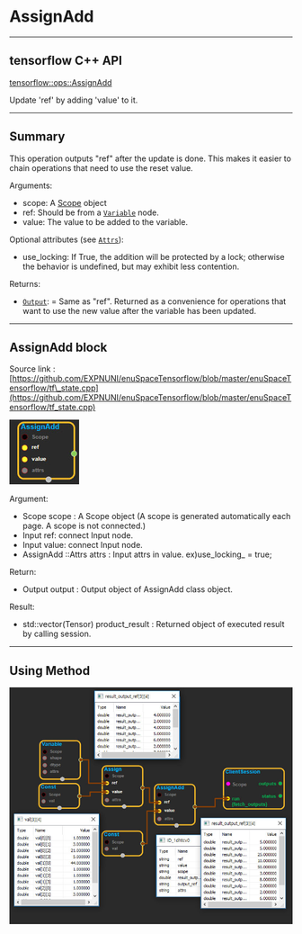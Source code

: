# AssignAdd

---

## tensorflow C++ API

[tensorflow::ops::AssignAdd](https://www.tensorflow.org/api_docs/cc/class/tensorflow/ops/assign-add)

Update 'ref' by adding 'value' to it.

---

## Summary

This operation outputs "ref" after the update is done. This makes it easier to chain operations that need to use the reset value.

Arguments:

* scope: A [Scope](https://www.tensorflow.org/api_docs/cc/class/tensorflow/scope.html#classtensorflow_1_1_scope) object
* ref: Should be from a [`Variable`](https://www.tensorflow.org/api_docs/cc/class/tensorflow/ops/variable.html#classtensorflow_1_1ops_1_1_variable) node.
* value: The value to be added to the variable.

Optional attributes \(see [`Attrs`](https://www.tensorflow.org/api_docs/cc/struct/tensorflow/ops/assign-add/attrs.html#structtensorflow_1_1ops_1_1_assign_add_1_1_attrs)\):

* use\_locking: If True, the addition will be protected by a lock; otherwise the behavior is undefined, but may exhibit less contention.

Returns:

* [`Output`](https://www.tensorflow.org/api_docs/cc/class/tensorflow/output.html#classtensorflow_1_1_output): = Same as "ref". Returned as a convenience for operations that want to use the new value after the variable has been updated.

---

## AssignAdd block

Source link : [https://github.com/EXPNUNI/enuSpaceTensorflow/blob/master/enuSpaceTensorflow/tf\_state.cpp](https://github.com/EXPNUNI/enuSpaceTensorflow/blob/master/enuSpaceTensorflow/tf_state.cpp)

![](/assets/state_op/AssignAdd1.jpg)

Argument:

* Scope scope : A Scope object \(A scope is generated automatically each page. A scope is not connected.\)
* Input ref: connect  Input node.
* Input value: connect Input node.
* AssignAdd ::Attrs attrs : Input attrs in value. ex\)use\_locking\_ = true;

Return:

* Output output : Output object of AssignAdd  class object.

Result:

* std::vector\(Tensor\) product\_result : Returned object of executed result by calling session.

---

## Using Method

![](/assets/state_op/AssignAdd2.jpg)

